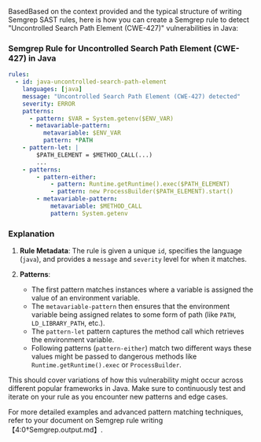 BasedBased on the context provided and the typical structure of writing Semgrep SAST rules, here is how you can create a Semgrep rule to detect "Uncontrolled Search Path Element (CWE-427)" vulnerabilities in Java:

### Semgrep Rule for Uncontrolled Search Path Element (CWE-427) in Java

```yaml
rules:
  - id: java-uncontrolled-search-path-element
    languages: [java]
    message: "Uncontrolled Search Path Element (CWE-427) detected"
    severity: ERROR
    patterns:
      - pattern: $VAR = System.getenv($ENV_VAR)
      - metavariable-pattern:
          metavariable: $ENV_VAR
          pattern: *PATH
    - pattern-let: |
        $PATH_ELEMENT = $METHOD_CALL(...)
        ...
    - patterns:
        - pattern-either:
            - pattern: Runtime.getRuntime().exec($PATH_ELEMENT)
            - pattern: new ProcessBuilder($PATH_ELEMENT).start()
        - metavariable-pattern:
            metavariable: $METHOD_CALL
            pattern: System.getenv

```

### Explanation

1. **Rule Metadata**: The rule is given a unique `id`, specifies the language (`java`), and provides a `message` and `severity` level for when it matches.

2. **Patterns**:
   - The first pattern matches instances where a variable is assigned the value of an environment variable.
   - The `metavariable-pattern` then ensures that the environment variable being assigned relates to some form of path (like `PATH`, `LD_LIBRARY_PATH`, etc.).
   - The `pattern-let` pattern captures the method call which retrieves the environment variable.
   - Following patterns (`pattern-either`) match two different ways these values might be passed to dangerous methods like `Runtime.getRuntime().exec` or `ProcessBuilder`.

This should cover variations of how this vulnerability might occur across different popular frameworks in Java. Make sure to continuously test and iterate on your rule as you encounter new patterns and edge cases. 

For more detailed examples and advanced pattern matching techniques, refer to your document on Semgrep rule writing【4:0†Semgrep.output.md】.